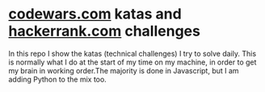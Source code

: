 # [codewars.com](https://www.codewars.com/) katas and [hackerrank.com](https://www.hackerrank.com/) challenges

<p>In this repo I show the katas (technical challenges) I try to solve daily. This is normally what I do at the start of my time on my machine, in order to get my brain in working order.The majority is done in Javascript, but I am adding Python to the mix too.<p>
